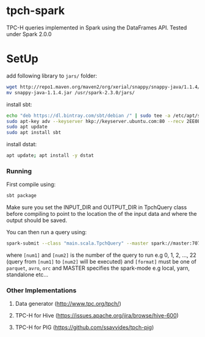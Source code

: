 # tpch-spark

TPC-H queries implemented in Spark using the DataFrames API.
Tested under Spark 2.0.0

# SetUp

add following library to `jars/` folder:

```bash
wget http://repo1.maven.org/maven2/org/xerial/snappy/snappy-java/1.1.4/snappy-java-1.1.4.jar
mv snappy-java-1.1.4.jar /usr/spark-2.3.0/jars/
```

install sbt:

```bash
echo "deb https://dl.bintray.com/sbt/debian /" | sudo tee -a /etc/apt/sources.list.d/sbt.list
sudo apt-key adv --keyserver hkp://keyserver.ubuntu.com:80 --recv 2EE0EA64E40A89B84B2DF73499E82A75642AC823
sudo apt update
sudo apt install sbt
```

install dstat:

```bash
apt update; apt install -y dstat
```

### Running

First compile using:

```bash
sbt package
```

Make sure you set the INPUT_DIR and OUTPUT_DIR in TpchQuery class before compiling to point to the
location the of the input data and where the output should be saved.

You can then run a query using:

```bash
spark-submit --class "main.scala.TpchQuery" --master spark://master:7077 target/scala-2.11/spark-tpc-h-queries_2.11-1.0.jar [format] [num1] [num2]
```

where `[num1]` and `[num2]` is the number of the query to run e.g 0, 1, 2, ..., 22 (query from `[num1]` to `[num2]` will be executed)
and `[format]` must be one of `parquet`, `avro`, `orc`
and MASTER specifies the spark-mode e.g local, yarn, standalone etc...


### Other Implementations

1. Data generator (http://www.tpc.org/tpch/)

2. TPC-H for Hive (https://issues.apache.org/jira/browse/hive-600)

3. TPC-H for PIG (https://github.com/ssavvides/tpch-pig)
